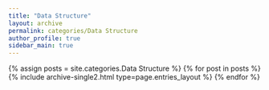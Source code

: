 ```yaml
---
title: "Data Structure"
layout: archive
permalink: categories/Data Structure
author_profile: true
sidebar_main: true
---
```



{% assign posts = site.categories.Data Structure %}
{% for post in posts %} {% include archive-single2.html type=page.entries_layout %} {% endfor %}